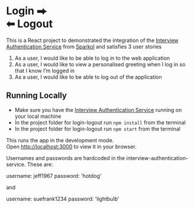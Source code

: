 # Login ⮕ <br /> ⬅ Logout 

This is a React project to demonstrated the integration of the [Interview Authentication Service](https://github.com/Sparkol/interview-authentication-service) from [Sparkol](https://www.sparkol.com/en/) and satisfies 3 user stories

1. As a user, I would like to be able to log in to the web application
2. As a user, I would like to view a personalised greeting when I log in so that I know I’m logged in
3. As a user, I would like to be able to log out of the application

## Running Locally

- Make sure you have the [Interview Authentication Service](https://github.com/Sparkol/interview-authentication-service) running on your local machine
- In the project folder for login-logout run `npm install` from the terminal
- In the project folder for login-logout run `npm start` from the terminal 

This runs the app in the development mode.\
Open [http://localhost:3000](http://localhost:3000) to view it in your browser.

Usernames and passwords are hardcoded in the interview-authentication-service. These are:

username: jeff1967
password: 'hotdog'

and

username: suefrank1234
password: 'lightbulb'